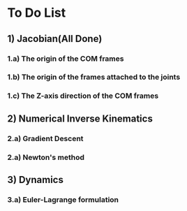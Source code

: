 # To Do List


## 1) Jacobian(All Done)
### 1.a) The origin of the COM frames
### 1.b) The origin of the frames attached to the joints
### 1.c) The Z-axis direction of the COM frames

## 2) Numerical Inverse Kinematics
### 2.a) Gradient Descent
### 2.a) Newton's method

## 3) Dynamics
### 3.a) Euler-Lagrange formulation
